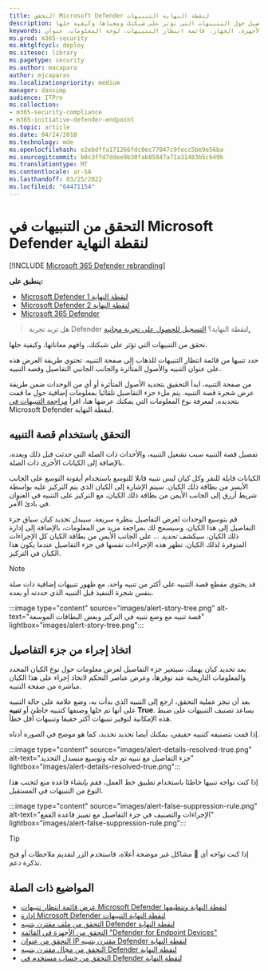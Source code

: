 ```yaml
---
title: التحقق Microsoft Defender لنقطة النهاية التنبيهات
description: استخدم خيارات التحقيق للحصول على تفاصيل حول التنبيهات التي تؤثر على شبكتك ومعناها وكيفية حلها.
keywords: التحقيق، التحقيق، الأجهزة، الجهاز، قائمة انتظار التنبيهات، لوحة المعلومات، عنوان IP، ملف، إرسال، عمليات الإرسال، التحليل العميق، المخطط الزمني، البحث، المجال، عنوان URL، IP
ms.prod: m365-security
ms.mktglfcycl: deploy
ms.sitesec: library
ms.pagetype: security
ms.author: macapara
author: mjcaparas
ms.localizationpriority: medium
manager: dansimp
audience: ITPro
ms.collection:
- m365-security-compliance
- m365-initiative-defender-endpoint
ms.topic: article
ms.date: 04/24/2018
ms.technology: mde
ms.openlocfilehash: e2ebdffa171266fdc0ec77047c9fecc5be9e56ba
ms.sourcegitcommit: b0c3ffd7ddee9b30fab85047a71a31483b5c649b
ms.translationtype: MT
ms.contentlocale: ar-SA
ms.lasthandoff: 03/25/2022
ms.locfileid: "64471154"
---
```

# <a name="investigate-alerts-in-microsoft-defender-for-endpoint"></a>التحقق من التنبيهات في Microsoft Defender لنقطة النهاية

[!INCLUDE [Microsoft 365 Defender rebranding](../../includes/microsoft-defender.md)]

**ينطبق على:**
- [Microsoft Defender لنقطة النهاية 1](https://go.microsoft.com/fwlink/p/?linkid=2154037)
- [Microsoft Defender لنقطة النهاية 2](https://go.microsoft.com/fwlink/p/?linkid=2154037)
- [Microsoft 365 Defender](https://go.microsoft.com/fwlink/?linkid=2118804)

> هل تريد تجربة Defender لنقطة النهاية؟ [التسجيل للحصول على تجربة مجانية.](https://signup.microsoft.com/create-account/signup?products=7f379fee-c4f9-4278-b0a1-e4c8c2fcdf7e&ru=https://aka.ms/MDEp2OpenTrial?ocid=docs-wdatp-investigatealerts-abovefoldlink)

تحقق من التنبيهات التي تؤثر على شبكتك، وافهم معاناتها، وكيفية حلها.

حدد تنبيها من قائمة انتظار التنبيهات للذهاب إلى صفحة التنبيه. تحتوي طريقة العرض هذه على عنوان التنبيه والأصول المتأثرة والجانب الجانبي التفاصيل وقصه التنبيه.

من صفحة التنبيه، ابدأ التحقيق بتحديد الأصول المتأثرة أو أي من الوحدات ضمن طريقة عرض شجرة قصة التنبيه. يتم ملء جزء التفاصيل تلقائيا بمعلومات إضافية حول ما قمت بتحديده. لمعرفة نوع المعلومات التي يمكنك عرضها هنا، اقرأ [مراجعة التنبيهات في](/microsoft-365/security/defender-endpoint/review-alerts) Microsoft Defender لنقطة النهاية.

## <a name="investigate-using-the-alert-story"></a>التحقق باستخدام قصة التنبيه

تفصيل قصة التنبيه سبب تشغيل التنبيه، والأحداث ذات الصلة التي حدثت قبل ذلك وبعده، بالإضافة إلى الكيانات الأخرى ذات الصلة.

الكيانات قابلة للنقر وكل كيان ليس تنبيه قابلا للتوسع باستخدام أيقونة التوسع على الجانب الأيسر من بطاقة ذلك الكيان. سيتم الإشارة إلى الكيان الذي يتم التركيز عليه بواسطة شريط أزرق إلى الجانب الأيمن من بطاقة ذلك الكيان، مع التركيز على التنبيه في العنوان في بادئ الأمر.

قم بتوسيع الوحدات لعرض التفاصيل بنظرة سريعة. سيبدل تحديد كيان سياق جزء التفاصيل إلى هذا الكيان، وسيسمح لك بمراجعة مزيد من المعلومات، بالإضافة إلى إدارة ذلك الكيان. سيكشف *تحديد ...* على الجانب الأيمن من بطاقة الكيان كل الإجراءات المتوفرة لذلك الكيان. تظهر هذه الإجراءات نفسها في جزء التفاصيل عندما يكون هذا الكيان في التركيز.

> [!NOTE]
> قد يحتوي مقطع قصة التنبيه على أكثر من تنبيه واحد، مع ظهور تنبيهات إضافية ذات صلة بنفس شجرة التنفيذ قبل التنبيه الذي حددته أو بعده.

:::image type="content" source="images/alert-story-tree.png" alt-text="قصة تنبيه مع وضع تنبيه في التركيز وبعض البطاقات الموسعة" lightbox="images/alert-story-tree.png":::

## <a name="take-action-from-the-details-pane"></a>اتخاذ إجراء من جزء التفاصيل

بعد تحديد كيان يهمك، سيتغير جزء التفاصيل لعرض معلومات حول نوع الكيان المحدد والمعلومات التاريخية عند توفرها، وعرض عناصر التحكم لاتخاذ إجراء على هذا الكيان مباشرة من صفحة التنبيه.

بعد أن تنجز عملية التحقق، ارجع إلى التنبيه الذي بدأت به، وضع علامة على حالة التنبيه على أنها تم حلها وصنفها كتنبيه خاطئ  أو **تنبيه True**. يساعد تصنيف التنبيهات على ضبط هذه الإمكانية لتوفير تنبيهات أكثر حقيقا وتنبيهات أقل خطأ.

إذا قمت بتصنيفه كتنبيه حقيقي، يمكنك أيضا تحديد تحديد، كما هو موضح في الصورة أدناه.

:::image type="content" source="images/alert-details-resolved-true.png" alt-text="جزء التفاصيل مع تنبيه تم حله وتوسيع منسدل التحديد" lightbox="images/alert-details-resolved-true.png":::

إذا كنت تواجه تنبيها خاطئا باستخدام تطبيق خط العمل، فقم بإنشاء قاعدة منع لتجنب هذا النوع من التنبيهات في المستقبل.

:::image type="content" source="images/alert-false-suppression-rule.png" alt-text="الإجراءات والتصنيف في جزء التفاصيل مع تمييز قاعدة القمع" lightbox="images/alert-false-suppression-rule.png":::

> [!TIP]
> إذا كنت تواجه أي 🙂 مشاكل غير موضحة أعلاه، فاستخدم الزر لتقديم ملاحظات أو فتح تذكرة دعم.


## <a name="related-topics"></a>المواضيع ذات الصلة
- [عرض قائمة انتظار تنبيهات Microsoft Defender لنقطة النهاية وتنظيمها](alerts-queue.md)
- [إدارة Microsoft Defender لنقطة النهاية التنبيهات](manage-alerts.md)
- [التحقق من ملف مقترن بتنبيه Defender لنقطة النهاية](investigate-files.md)
- [التحقق من الأجهزة في القائمة "Defender for Endpoint Devices"](investigate-machines.md)
- [التحقق من عنوان IP مقترن بتنبيه Defender لنقطة النهاية](investigate-ip.md)
- [التحقق من مجال مقترن بتنبيه Defender لنقطة النهاية](investigate-domain.md)
- [التحقق من حساب مستخدم في Defender لنقطة النهاية](investigate-user.md)


